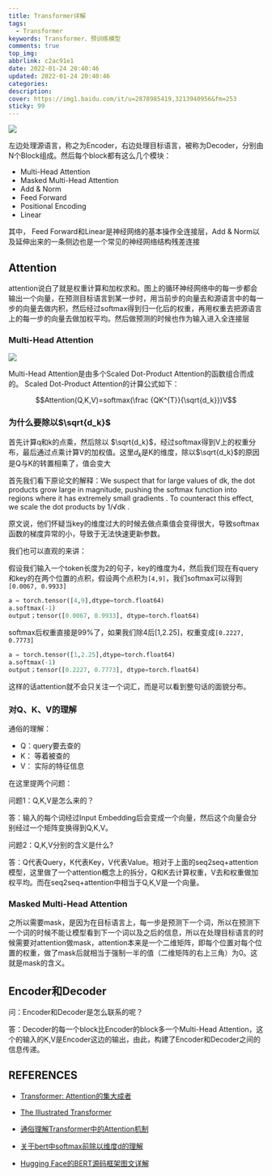 ```yaml
---
title: Transformer详解
tags:
  - Transformer
keywords: Transformer、预训练模型
comments: true
top_img: 
abbrlink: c2ac91e1
date: 2022-01-24 20:40:46
updated: 2022-01-24 20:40:46
categories:
description:
cover: https://img1.baidu.com/it/u=2878985419,3213940956&fm=253
sticky: 99
---
```




![](https://img-blog.csdnimg.cn/20200829000007683.png?x-oss-process=image/watermark,type_ZmFuZ3poZW5naGVpdGk,shadow_10,text_aHR0cHM6Ly9ibG9nLmNzZG4ubmV0L3hpbnpoYW5neWFueGlhbmc=,size_16,color_FFFFFF,t_70#pic_center)

左边处理源语言，称之为Encoder，右边处理目标语言，被称为Decoder，分别由N个Block组成。然后每个block都有这么几个模块：

- Multi-Head Attention
- Masked Multi-Head Attention
- Add & Norm
- Feed Forward
- Positional Encoding
- Linear

其中， Feed Forward和Linear是神经网络的基本操作全连接层，Add & Norm以及延伸出来的一条侧边也是一个常见的神经网络结构残差连接


## Attention

attention说白了就是权重计算和加权求和。图上的循环神经网络中的每一步都会输出一个向量，在预测目标语言到某一步时，用当前步的向量去和源语言中的每一步的向量去做内积，然后经过softmax得到归一化后的权重，再用权重去把源语言上的每一步的向量去做加权平均。然后做预测的时候也作为输入进入全连接层

### Multi-Head Attention

![](https://img-blog.csdnimg.cn/20200829000027768.png?x-oss-process=image/watermark,type_ZmFuZ3poZW5naGVpdGk,shadow_10,text_aHR0cHM6Ly9ibG9nLmNzZG4ubmV0L3hpbnpoYW5neWFueGlhbmc=,size_16,color_FFFFFF,t_70#pic_center)

Multi-Head Attention是由多个Scaled Dot-Product Attention的函数组合而成的。
Scaled Dot-Product Attention的计算公式如下：

<!--![](https://img-blog.csdnimg.cn/20200829000047826.png#pic_center)-->
$$Attention(Q,K,V)=softmax(\frac {QK^{T}}{\sqrt{d_k}})V$$

### 为什么要除以$\sqrt{d_k}$

首先计算q和k的点乘，然后除以 $\sqrt{d_k}$，经过softmax得到V上的权重分布，最后通过点乘计算V的加权值。这里$d_k$是K的维度，除以$\sqrt{d_k}$的原因是Q与K的转置相乘了，值会变大

首先我们看下原论文的解释：We suspect that for large values of dk, the dot products grow large in magnitude, pushing the softmax function into regions where it has extremely small gradients . To counteract this effect, we scale the dot products by 1/√dk .

原文说，他们怀疑当key的维度过大的时候去做点乘值会变得很大，导致softmax函数的梯度异常的小，导致于无法快速更新参数。

我们也可以直观的来讲：

假设我们输入一个token长度为2的句子，key的维度为4，然后我们现在有query和key的在两个位置的点积，假设两个点积为`[4,9]`，我们softmax可以得到`[0.0067, 0.9933]`

```python
a = torch.tensor([4,9],dtype=torch.float64)
a.softmax(-1)
output；tensor([0.0067, 0.9933], dtype=torch.float64)
```
softmax后权重直接是99%了，如果我们除4后[1,2.25]，权重变成`[0.2227, 0.7773]`
```python
a = torch.tensor([1,2.25],dtype=torch.float64)
a.softmax(-1)
output；tensor([0.2227, 0.7773], dtype=torch.float64)
```
这样的话attention就不会只关注一个词汇，而是可以看到整句话的面貌分布。

### 对Q、K、V的理解

通俗的理解：

- Q：query要去查的
- K： 等着被查的
- V： 实际的特征信息

在这里提两个问题：

问题1：Q,K,V是怎么来的？

答：输入的每个词经过Input Embedding后会变成一个向量，然后这个向量会分别经过一个矩阵变换得到Q,K,V。

问题2：Q,K,V分别的含义是什么?

答：Q代表Query，K代表Key，V代表Value。相对于上面的seq2seq+attention模型，这里做了一个attention概念上的拆分，Q和K去计算权重，V去和权重做加权平均。而在seq2seq+attention中相当于Q,K,V是一个向量。


### Masked Multi-Head Attention

之所以需要mask，是因为在目标语言上，每一步是预测下一个词，所以在预测下一个词的时候不能让模型看到下一个词以及之后的信息，所以在处理目标语言的时候需要对attention做mask，attention本来是一个二维矩阵，即每个位置对每个位置的权重，做了mask后就相当于强制一半的值（二维矩阵的右上三角）为0。这就是mask的含义。

## Encoder和Decoder

问：Encoder和Decoder是怎么联系的呢？ 

答：Decoder的每一个block比Encoder的block多一个Multi-Head Attention，这个的输入的K,V是Encoder这边的输出，由此，构建了Encoder和Decoder之间的信息传递。













## REFERENCES

- [Transformer: Attention的集大成者](https://blog.csdn.net/stdcoutzyx/article/details/108288834)

- [The Illustrated Transformer](http://jalammar.github.io/illustrated-transformer/)

- [通俗理解Transformer中的Attention机制](https://blog.csdn.net/weixin_42142630/article/details/114928214?spm=1001.2101.3001.6650.1&utm_medium=distribute.pc_relevant.none-task-blog-2%7Edefault%7ECTRLIST%7ERate-1.pc_relevant_default&depth_1-utm_source=distribute.pc_relevant.none-task-blog-2%7Edefault%7ECTRLIST%7ERate-1.pc_relevant_default&utm_relevant_index=2)


- [关于bert中softmax前除以维度d的理解](https://zhuanlan.zhihu.com/p/367120088)

- [Hugging Face的BERT源码框架图文详解](https://zhuanlan.zhihu.com/p/189717114)

